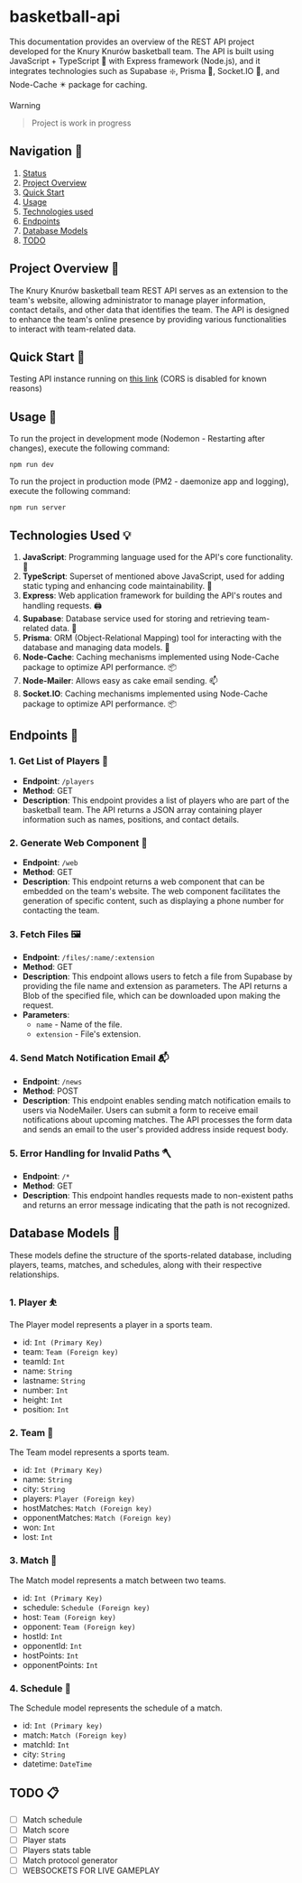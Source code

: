 # basketball-api

This documentation provides an overview of the REST API project developed for the Knury Knurów basketball team. The API is built using JavaScript + TypeScript :milky_way: with Express framework (Node.js), and it integrates technologies such as Supabase :sparkle:, Prisma :gem:, Socket.IO :loudspeaker:, and Node-Cache :eight_pointed_black_star: package for caching.

> [!WARNING]
>
> > <span id="status">Project is work in progress</span>

## Navigation :busstop:

1. [Status](#status)
2. [Project Overview](#overview)
3. [Quick Start](#setup)
4. [Usage](#usage)
5. [Technologies used](#technologies)
6. [Endpoints](#endpoints)
7. [Database Models](#database)
8. [TODO](#todo)

## <span id="overview">Project Overview :memo:</span>

The Knury Knurów basketball team REST API serves as an extension to the team's website, allowing administrator to manage player information, contact details, and other data that identifies the team. The API is designed to enhance the team's online presence by providing various functionalities to interact with team-related data.

## <span id="setup">Quick Start :rocket:</span>

Testing API instance running on [this link](https://api.testing.knuryknurow.pl/) (CORS is disabled for known reasons)

## <span id="usage">Usage :tada:</span>

To run the project in development mode (Nodemon - Restarting after changes), execute the following command:

```shell
npm run dev
```

To run the project in production mode (PM2 - daemonize app and logging), execute the following command:

```shell
npm run server
```

## <span id="technologies">Technologies Used :bulb:</span>

1. **JavaScript**: Programming language used for the API's core functionality. :toolbox:
2. **TypeScript**: Superset of mentioned above JavaScript, used for adding static typing and enhancing code maintainability. :link:
3. **Express**: Web application framework for building the API's routes and handling requests. :printer:
4. **Supabase**: Database service used for storing and retrieving team-related data. :file_folder:
5. **Prisma**: ORM (Object-Relational Mapping) tool for interacting with the database and managing data models. :floppy_disk:
6. **Node-Cache**: Caching mechanisms implemented using Node-Cache package to optimize API performance. :package:
7. **Node-Mailer**: Allows easy as cake email sending. :mailbox:
8. **Socket.IO**: Caching mechanisms implemented using Node-Cache package to optimize API performance. :package:

## <span id="endpoints">Endpoints :satellite:</span>

### 1. Get List of Players :basketball:

- **Endpoint**: `/players`
- **Method**: GET
- **Description**: This endpoint provides a list of players who are part of the basketball team. The API returns a JSON array containing player information such as names, positions, and contact details.

### 2. Generate Web Component :jigsaw:

- **Endpoint**: `/web`
- **Method**: GET
- **Description**: This endpoint returns a web component that can be embedded on the team's website. The web component facilitates the generation of specific content, such as displaying a phone number for contacting the team.

### 3. Fetch Files :framed_picture:

- **Endpoint**: `/files/:name/:extension`
- **Method**: GET
- **Description**: This endpoint allows users to fetch a file from Supabase by providing the file name and extension as parameters. The API returns a Blob of the specified file, which can be downloaded upon making the request.
- **Parameters**:
  - `name` - Name of the file.
  - `extension` - File's extension.

### 4. Send Match Notification Email :mailbox_with_mail:

- **Endpoint**: `/news`
- **Method**: POST
- **Description**: This endpoint enables sending match notification emails to users via NodeMailer. Users can submit a form to receive email notifications about upcoming matches. The API processes the form data and sends an email to the user's provided address inside request body.

### 5. Error Handling for Invalid Paths :axe:

- **Endpoint**: `/*`
- **Method**: GET
- **Description**: This endpoint handles requests made to non-existent paths and returns an error message indicating that the path is not recognized.

## <span id="database">Database Models :abacus:</span>

These models define the structure of the sports-related database, including players, teams, matches, and schedules, along with their respective relationships.

### 1. Player :bouncing_ball_person:

The Player model represents a player in a sports team.

- id: `Int (Primary Key)`
- team: `Team (Foreign key)`
- teamId: `Int`
- name: `String`
- lastname: `String`
- number: `Int`
- height: `Int`
- position: `Int`

### 2. Team :department_store:

The Team model represents a sports team.

- id: `Int (Primary Key)`
- name: `String`
- city: `String`
- players: `Player (Foreign key)`
- hostMatches: `Match (Foreign key)`
- opponentMatches: `Match (Foreign key)`
- won: `Int`
- lost: `Int`

### 3. Match :basketball:

The Match model represents a match between two teams.

- id: `Int (Primary Key)`
- schedule: `Schedule (Foreign key)`
- host: `Team (Foreign key)`
- opponent: `Team (Foreign key)`
- hostId: `Int`
- opponentId: `Int`
- hostPoints: `Int`
- opponentPoints: `Int`

### 4. Schedule :date:

The Schedule model represents the schedule of a match.

- id: `Int (Primary key)`
- match: `Match (Foreign key)`
- matchId: `Int`
- city: `String`
- datetime: `DateTime`

## <span id="todo">TODO :clipboard:</span>

- [ ] Match schedule
- [ ] Match score
- [ ] Player stats
- [ ] Players stats table
- [ ] Match protocol generator
- [ ] WEBSOCKETS FOR LIVE GAMEPLAY
